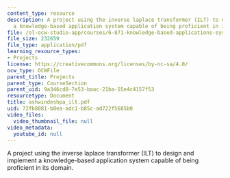 ```yaml
---
content_type: resource
description: A project using the inverse laplace transformer (ILT) to design and implement
  a knowledge-based application system capable of being proficient in its domain.
file: /ol-ocw-studio-app/courses/6-871-knowledge-based-applications-systems-spring-2005/72fb8081b0eaadc1b85cad722f5685b0_ashwindeshpa_ilt.pdf
file_size: 232659
file_type: application/pdf
learning_resource_types:
- Projects
license: https://creativecommons.org/licenses/by-nc-sa/4.0/
ocw_type: OCWFile
parent_title: Projects
parent_type: CourseSection
parent_uid: 9a346cd8-7e53-baac-21ba-55e4c4157f53
resourcetype: Document
title: ashwindeshpa_ilt.pdf
uid: 72fb8081-b0ea-adc1-b85c-ad722f5685b0
video_files:
  video_thumbnail_file: null
video_metadata:
  youtube_id: null
---
```

A project using the inverse laplace transformer (ILT) to design and implement a knowledge-based application system capable of being proficient in its domain.